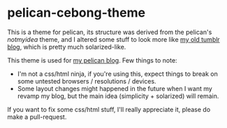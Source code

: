 pelican-cebong-theme
===============

This is a theme for pelican, its structure was derived from the pelican's *notmyidea* theme, and I altered some stuff to look more like [my old tumblr blog](http://kecebongsoft.tumblr.com), which is pretty much solarized-like.

This theme is used for [my pelican blog](http://kecebongsoft.com). Few things to note:

* I'm not a css/html ninja, if you're using this, expect things to break on some untested browsers / resolutions / devices.
* Some layout changes might happened in the future when I want my revamp my blog, but the main idea (simplicity + solarized) will remain.

If you want to fix some css/html stuff, I'll really appreciate it, please do make a pull-request.
